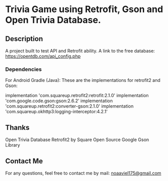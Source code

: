 # Trivia Game using Retrofit, Gson and Open Trivia Database.

## Description

A project built to test API and Retrofit ability.
A link to the free database: https://opentdb.com/api_config.php

### Dependencies

For Android Gradle (Java):
These are the implementations for retrofit2 and Gson:

  implementation 'com.squareup.retrofit2:retrofit:2.1.0'
  implementation 'com.google.code.gson:gson:2.6.2'
  implementation 'com.squareup.retrofit2:converter-gson:2.1.0'
  implementation 'com.squareup.okhttp3:logging-interceptor:4.2.1'

## Thanks

Open Trivia Database
Retrofit2 by Square Open Source
Google Gson Library

## Contact Me

For any questions, feel free to contact me by mail: noaaviel175@gmail.com
